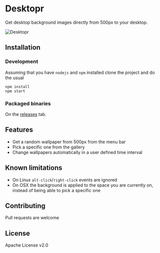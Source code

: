 # Desktopr

Get desktop background images directly from 500px to your desktop.

![Desktopr](http://fernandodominguez.me/assets/images/latest.gif)

## Installation

### Development

Assuming that you have `nodejs` and `npm` installed clone the project and do the usual

```
npm install
npm start
```

### Packaged binaries

On the [releases](https://github.com/FernandoDoming/desktopr/releases) tab.

## Features

- Get a random wallpaper from 500px from the menu bar
- Pick a specific one from the gallery
- Change wallpapers automatically in a user defined time interval

## Known limitations

- On Linux `alt-click`/`right-click` events are ignored
- On OSX the background is applied to the space you are currently on, instead of being able to pick a specific one

## Contributing

Pull requests are welcome

## License

Apache License v2.0
